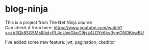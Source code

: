 # blog-ninja
This is a project from The Net Ninja course                                                                                                                                   
Can check it from here: https://www.youtube.com/watch?v=zb3Qk8SG5Ms&list=PL4cUxeGkcC9jsz4LDYc6kv3ymONOKxwBU

I've added some new feature: jwt, pagination, ckeditor
